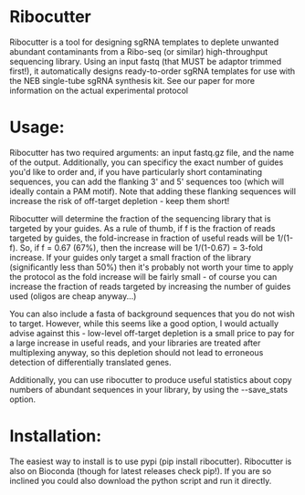 # Ribocutter

Ribocutter is a tool for designing sgRNA templates to deplete unwanted abundant contaminants from a Ribo-seq (or similar) high-throughput sequencing library. Using an input fastq (that MUST be adaptor trimmed first!), it automatically designs ready-to-order sgRNA templates for use with the NEB single-tube sgRNA synthesis kit. See our paper for more information on the actual experimental protocol

# Usage:

Ribocutter has two required arguments: an input fastq.gz file, and the name of the output. Additionally, you can specificy the exact number of guides you'd like to order and, if you have particularly short contaminating sequences, you can add the flanking 3' and 5' sequences too (which will ideally contain a PAM motif). Note that adding these flanking sequences will increase the risk of off-target depletion - keep them short!

Ribocutter will determine the fraction of the sequencing library that is targeted by your guides. As a rule of thumb, if f is the fraction of reads targeted by guides, the fold-increase in fraction of useful reads will be 1/(1-f). So, if f = 0.67 (67%), then the increase will be 1/(1-0.67) = 3-fold increase. If your guides only target a small fraction of the library (significantly less than 50%) then it's probably not worth your time to apply the protocol as the fold increase will be fairly small - of course you can increase the fraction of reads targeted by increasing the number of guides used (oligos are cheap anyway...)

You can also include a fasta of background sequences that you do not wish to target. However, while this seems like a good option, I would actually advise against this - low-level off-target depletion is a small price to pay for a large increase in useful reads, and your libraries are treated after multiplexing anyway, so this depletion should not lead to erroneous detection of differentially translated genes.

Additionally, you can use ribocutter to produce useful statistics about copy numbers of abundant sequences in your library, by using the --save_stats option.

# Installation:

The easiest way to install is to use pypi (pip install ribocutter). Ribocutter is also on Bioconda (though for latest releases check pip!). If you are so inclined you could also download the python script and run it directly.
